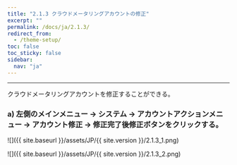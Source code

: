```yaml
---
title: "2.1.3 クラウドメータリングアカウントの修正"
excerpt: ""
permalink: /docs/ja/2.1.3/
redirect_from:
  - /theme-setup/
toc: false
toc_sticky: false
sidebar:
  nav: "ja"
---
```


---

クラウドメータリングアカウントを修正することができる。

### a\) 左側のメインメニュー → システム → アカウントアクションメニュー → アカウント修正 → 修正完了後修正ボタンをクリックする。
![]({{ site.baseurl }}/assets/JP/{{ site.version }}/2.1.3_1.png)

![]({{ site.baseurl }}/assets/JP/{{ site.version }}/2.1.3_2.png)
